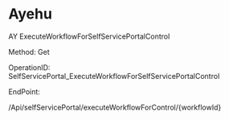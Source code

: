 #     Ayehu


AY ExecuteWorkflowForSelfServicePortalControl

Method: Get

OperationID: SelfServicePortal_ExecuteWorkflowForSelfServicePortalControl

EndPoint:

/Api/selfServicePortal/executeWorkflowForControl/{workflowId}
